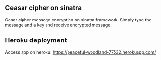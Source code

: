 ## Ceasar cipher on sinatra
Cesar cipher message encryption on sinatra framework.
Simply type the message and a key and receive encrypted message.
## Heroku deployment
Access app on heroku: https://peaceful-woodland-77532.herokuapp.com/ 
